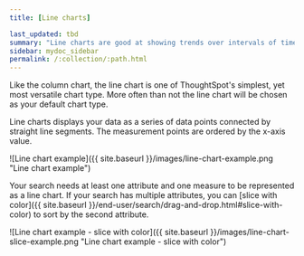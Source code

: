 ```yaml
---
title: [Line charts]

last_updated: tbd
summary: "Line charts are good at showing trends over intervals of time."
sidebar: mydoc_sidebar
permalink: /:collection/:path.html
---
```

Like the column chart, the line chart is one of ThoughtSpot's simplest, yet most versatile chart type. More often than not the line chart will be chosen as your default chart type.

Line charts displays your data as a series of data points connected by straight line segments. The measurement points are ordered by the x-axis value.

![Line chart example]({{ site.baseurl }}/images/line-chart-example.png "Line chart example")

Your search needs at least one attribute and one measure to be represented as a line chart. If your search has multiple attributes, you can [slice with color]({{ site.baseurl }}/end-user/search/drag-and-drop.html#slice-with-color) to sort by the second attribute.

![Line chart example - slice with color]({{ site.baseurl }}/images/line-chart-slice-example.png "Line chart example - slice with color")
